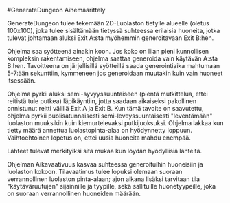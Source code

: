 #GenerateDungeon Aihemäärittely

GenerateDungeon tulee tekemään 2D-Luolaston tietylle alueelle (oletus 100x100), joka tulee sisältämään tietyssä suhteessa erilaisia huoneita,
jotka tulevat johtamaan aluksi Exit A:sta myöhemmin generoitavaan Exit B:hen.

Ohjelma saa syötteenä ainakin koon. Jos koko on liian pieni kunnollisen kompleksin rakentamiseen, ohjelma saattaa generoida vain käytävän A:sta B:hen.
Tavoitteena on järjellisillä syötteillä saada generointiaika mahtumaan 5-7:ään sekunttiin, kymmeneen jos generoidaan muutakin kuin vain huoneet itsessään.

Ohjelma pyrkii aluksi semi-syvyyssuuntaiseen (pientä mutkittelua, ettei reitistä tule putkea) läpikäyntiin, jotta saadaan aikaiseksi pakollinen onnistunut reitti välillä Exit A ja Exit B.
Kun tämä tavoite on saavutettu, ohjelma pyrkii puolisatunnaisesti semi-leveyssuuntaisesti "leventämään" luolaston muuksikin kuin kiemurtelevaksi putkijuoksuksi. Ohjelma lakkaa kun tietty määrä annettua luolastopinta-alaa on hyödynnetty loppuun. Vaihtoehtoinen lopetus on, ettei uusia huoneita mahdu enempää.

Lähteet tulevat merkityiksi sitä mukaa kun löydän hyödyllisiä lähteitä.

Ohjelman Aikavaativuus kasvaa suhteessa generoituihin huoneisiin ja luolaston kokoon. Tilavaatimus tulee lopuksi olemaan suoraan verrannollinen 
luolaston pinta-alaan; ajon aikana lisäksi tarvitaan tila "käytäväruutujen" sijainnille ja tyypille, sekä sallituille huonetyypeille, joka on suoraan verrannollinen huoneiden määrään.
